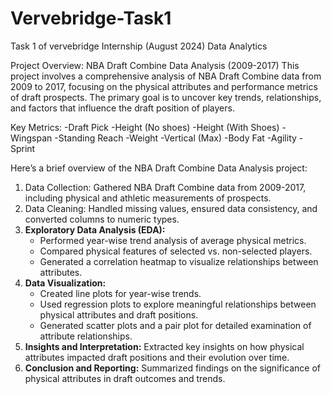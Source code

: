 # Vervebridge-Task1
Task 1 of vervebridge Internship (August 2024) Data Analytics

Project Overview: 
NBA Draft Combine Data Analysis (2009-2017)
This project involves a comprehensive analysis of NBA Draft Combine data from 2009 to 2017, focusing on the physical attributes and performance metrics of draft prospects. The primary goal is to uncover key trends, relationships, and factors that influence the draft position of players.

Key Metrics:
-Draft Pick
-Height (No shoes)
-Height (With Shoes)
-Wingspan
-Standing Reach
-Weight
-Vertical (Max)
-Body Fat 
-Agility
-Sprint

Here’s a brief overview of the NBA Draft Combine Data Analysis project:

1. Data Collection: Gathered NBA Draft Combine data from 2009-2017, including physical and athletic measurements of prospects.
2. Data Cleaning: Handled missing values, ensured data consistency, and converted columns to numeric types.
3. **Exploratory Data Analysis (EDA):**
   - Performed year-wise trend analysis of average physical metrics.
   - Compared physical features of selected vs. non-selected players.
   - Generated a correlation heatmap to visualize relationships between attributes.
4. **Data Visualization:**
   - Created line plots for year-wise trends.
   - Used regression plots to explore meaningful relationships between physical attributes and draft positions.
   - Generated scatter plots and a pair plot for detailed examination of attribute relationships.
5. **Insights and Interpretation:** Extracted key insights on how physical attributes impacted draft positions and their evolution over time.
6. **Conclusion and Reporting:** Summarized findings on the significance of physical attributes in draft outcomes and trends.
